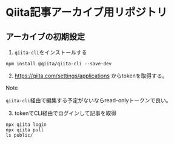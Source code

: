 # Qiita記事アーカイブ用リポジトリ

## アーカイブの初期設定

1. `qiita-cli`をインストールする

  ```shell
  npm install @qiita/qiita-cli --save-dev
  ```
2. https://qiita.com/settings/applications からtokenを取得する。
  > [!NOTE]
  > `qiita-cli`経由で編集する予定がないならread-onlyトークンで良い。
3. tokenでCLI経由でログインして記事を取得

  ```
  npx qiita login
  npx qiita pull
  ls public/
  ```
